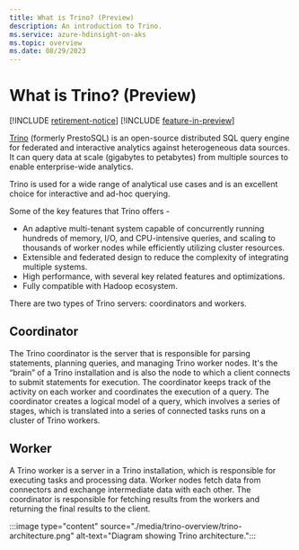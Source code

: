 ```yaml
---
title: What is Trino? (Preview)
description: An introduction to Trino.
ms.service: azure-hdinsight-on-aks
ms.topic: overview
ms.date: 08/29/2023
---
```


# What is Trino? (Preview)

[!INCLUDE [retirement-notice](../includes/retirement-notice.md)]
[!INCLUDE [feature-in-preview](../includes/feature-in-preview.md)]


[Trino](https://trino.io/docs/current/overview.html) (formerly PrestoSQL) is an open-source distributed SQL query engine for federated and interactive analytics against heterogeneous data sources. It can query data at scale (gigabytes to petabytes) from multiple sources to enable enterprise-wide analytics.

Trino is used for a wide range of analytical use cases and is an excellent choice for interactive and ad-hoc querying. 

Some of the key features that Trino offers -

* An adaptive multi-tenant system capable of concurrently running hundreds of memory, I/O, and CPU-intensive queries, and scaling to thousands of worker nodes while efficiently utilizing cluster resources.
* Extensible and federated design to reduce the complexity of integrating multiple systems.
* High performance, with several key related features and optimizations.
* Fully compatible with Hadoop ecosystem. 

There are two types of Trino servers: coordinators and workers. 

## Coordinator

The Trino coordinator is the server that is responsible for parsing statements, planning queries, and managing Trino worker nodes. It's the “brain” of a Trino installation and is also the node to which a client connects to submit statements for execution. The coordinator keeps track of the activity on each worker and coordinates the execution of a query. The coordinator creates a logical model of a query, which involves a series of stages, which is translated into a series of connected tasks runs on a cluster of Trino workers.

## Worker

A Trino worker is a server in a Trino installation, which is responsible for executing tasks and processing data. Worker nodes fetch data from connectors and exchange intermediate data with each other. The coordinator is responsible for fetching results from the workers and returning the final results to the client.

:::image type="content" source="./media/trino-overview/trino-architecture.png" alt-text="Diagram showing Trino architecture.":::


